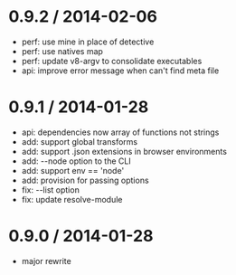 
0.9.2 / 2014-02-06
==================

 * perf: use mine in place of detective
 * perf: use natives map
 * perf: update v8-argv to consolidate executables
 * api: improve error message when can't find meta file

0.9.1 / 2014-01-28
==================

 * api: dependencies now array of functions not strings
 * add: support global transforms
 * add: support .json extensions in browser environments
 * add: --node option to the CLI
 * add: support env == 'node'
 * add: provision for passing options
 * fix: --list option
 * fix: update resolve-module


0.9.0 / 2014-01-28
==================

 * major rewrite